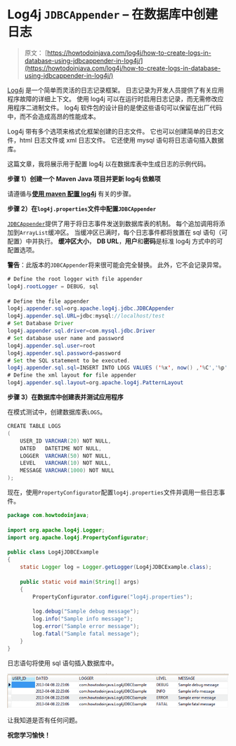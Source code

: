 # Log4j `JDBCAppender` – 在数据库中创建日志

> 原文： [https://howtodoinjava.com/log4j/how-to-create-logs-in-database-using-jdbcappender-in-log4j/](https://howtodoinjava.com/log4j/how-to-create-logs-in-database-using-jdbcappender-in-log4j/)

[Log4j](//howtodoinjava.com/category/frameworks/log4j/ "log4j tutorials") 是一个简单而灵活的日志记录框架。 日志记录为开发人员提供了有关应用程序故障的详细上下文。 使用 log4j 可以在运行时启用日志记录，而无需修改应用程序二进制文件。 log4j 软件包的设计目的是使这些语句可以保留在出厂代码中，而不会造成高昂的性能成本。

Log4j 带有多个选项来格式化框架创建的日志文件。 它也可以创建简单的日志文件，html 日志文件或 xml 日志文件。 它还使用 mysql 语句将日志语句插入数据库。

这篇文章，我将展示用于配置 log4j 以在数据库表中生成日志的示例代码。

**步骤 1）创建一个 Maven Java 项目并更新 log4j 依赖项**

请遵循与[**使用 maven 配置 log4j**](//howtodoinjava.com/log4j/how-to-configure-log4j-using-maven/ "How to configure log4j using maven") 有关的步骤。

**步骤 2）在`log4j.properties`文件中配置`JDBCAppender`**

[`JDBCAppender`](https://logging.apache.org/log4j/1.2/apidocs/org/apache/log4j/jdbc/JDBCAppender.html "JDBCAppender")提供了用于将日志事件发送到数据库表的机制。 每个追加调用将添加到`ArrayList`缓冲区。 当缓冲区已满时，每个日志事件都将放置在 sql 语句（可配置）中并执行。 **缓冲区大小**， **DB URL**，**用户**和**密码**是标准 log4j 方式中的可配置选项。

**警告**：此版本的`JDBCAppender`将来很可能会完全替换。 此外，它不会记录异常。

```java
# Define the root logger with file appender
log4j.rootLogger = DEBUG, sql

# Define the file appender
log4j.appender.sql=org.apache.log4j.jdbc.JDBCAppender
log4j.appender.sql.URL=jdbc:mysql://localhost/test
# Set Database Driver
log4j.appender.sql.driver=com.mysql.jdbc.Driver
# Set database user name and password
log4j.appender.sql.user=root
log4j.appender.sql.password=password
# Set the SQL statement to be executed.
log4j.appender.sql.sql=INSERT INTO LOGS VALUES ('%x', now() ,'%C','%p','%m')
# Define the xml layout for file appender
log4j.appender.sql.layout=org.apache.log4j.PatternLayout
```

**步骤 3）在数据库中创建表并测试应用程序**

在模式测试中，创建数据库表`LOGS`。

```java
CREATE TABLE LOGS
(
	USER_ID VARCHAR(20) NOT NULL,
	DATED   DATETIME NOT NULL,
	LOGGER  VARCHAR(50) NOT NULL,
	LEVEL   VARCHAR(10) NOT NULL,
	MESSAGE VARCHAR(1000) NOT NULL
);
```

现在，使用`PropertyConfigurator`配置`log4j.properties`文件并调用一些日志事件。

```java
package com.howtodoinjava;

import org.apache.log4j.Logger;
import org.apache.log4j.PropertyConfigurator;

public class Log4jJDBCExample
{
	static Logger log = Logger.getLogger(Log4jJDBCExample.class);

	public static void main(String[] args)
	{
		PropertyConfigurator.configure("log4j.properties");

		log.debug("Sample debug message");
		log.info("Sample info message");
		log.error("Sample error message");
		log.fatal("Sample fatal message");
	}
}

```

日志语句将使用 sql 语句插入数据库中。

![log4j-jdbc-example](img/b26c3f327b3e08101fc41cf2a1a1b507.png)

让我知道是否有任何问题。

**祝您学习愉快！**